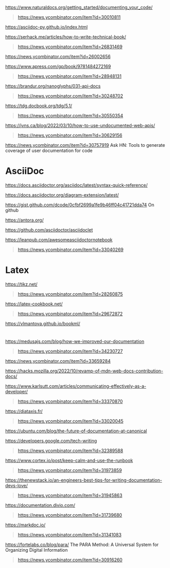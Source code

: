https://www.naturaldocs.org/getting_started/documenting_your_code/
> https://news.ycombinator.com/item?id=30010811

https://asciidoc-py.github.io/index.html

https://serhack.me/articles/how-to-write-technical-book/
> https://news.ycombinator.com/item?id=26831469

https://news.ycombinator.com/item?id=26002656

https://www.apress.com/gp/book/9781484272169
> https://news.ycombinator.com/item?id=28948131

https://brandur.org/nanoglyphs/031-api-docs
> https://news.ycombinator.com/item?id=30248702

https://tdg.docbook.org/tdg/5.1/
> https://news.ycombinator.com/item?id=30550354

https://jvns.ca/blog/2022/03/10/how-to-use-undocumented-web-apis/
> https://news.ycombinator.com/item?id=30629156

https://news.ycombinator.com/item?id=30757919 Ask HN: Tools to generate coverage of user documentation for code

# AsciiDoc

https://docs.asciidoctor.org/asciidoc/latest/syntax-quick-reference/

https://docs.asciidoctor.org/diagram-extension/latest/

https://gist.github.com/dcode/0cfbf2699a1fe9b46ff04c41721dda74 On github

https://antora.org/

https://github.com/asciidoctor/asciidoclet

https://leanpub.com/awesomeasciidoctornotebook
> https://news.ycombinator.com/item?id=33040269

# Latex
https://tikz.net/
> https://news.ycombinator.com/item?id=28260875

https://latex-cookbook.net/
> https://news.ycombinator.com/item?id=29672872

https://vlmantova.github.io/bookml/

#
https://medusajs.com/blog/how-we-improved-our-documentation
> https://news.ycombinator.com/item?id=34230727

https://news.ycombinator.com/item?id=33659284

https://hacks.mozilla.org/2022/10/revamp-of-mdn-web-docs-contribution-docs/

https://www.karlsutt.com/articles/communicating-effectively-as-a-developer/
> https://news.ycombinator.com/item?id=33370870

https://diataxis.fr/
> https://news.ycombinator.com/item?id=33020045

https://ubuntu.com/blog/the-future-of-documentation-at-canonical

https://developers.google.com/tech-writing
> https://news.ycombinator.com/item?id=32389588

https://www.cortex.io/post/keep-calm-and-use-the-runbook
> https://news.ycombinator.com/item?id=31973859

https://thenewstack.io/an-engineers-best-tips-for-writing-documentation-devs-love/
> https://news.ycombinator.com/item?id=31945863

https://documentation.divio.com/
> https://news.ycombinator.com/item?id=31739680

https://markdoc.io/
> https://news.ycombinator.com/item?id=31341083

https://fortelabs.co/blog/para/ The PARA Method: A Universal System for Organizing Digital Information
> https://news.ycombinator.com/item?id=30916260
